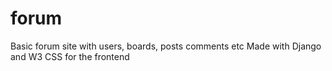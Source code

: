 # forum

Basic forum site with users, boards, posts comments etc
Made with Django and W3 CSS for the frontend
